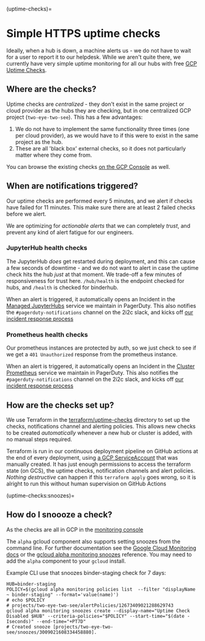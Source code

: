 (uptime-checks)=
# Simple HTTPS uptime checks

Ideally, when a hub is down, a machine alerts us - we do not have to wait for a user
to report it to our helpdesk. While we aren't quite there, we currently have very simple
uptime monitoring for all our hubs with free [GCP Uptime Checks](https://cloud.google.com/monitoring/uptime-checks).

## Where are the checks?

Uptime checks are *centralized* - they don't exist in the same project or cloud provider
as the hubs they are checking, but in one centralized GCP project (`two-eye-two-see`). This
has a few advantages:

1. We do not have to implement the same functionality three times (one per cloud provider),
   as we would have to if this were to exist in the same project as the hub.
2. These are all 'black box' external checks, so it does not particularly matter where they
   come from.

You can browse the existing checks [on the GCP Console](https://console.cloud.google.com/monitoring/uptime?project=two-eye-two-see)
as well.

## When are notifications triggered?

Our uptime checks are performed every 5 minutes, and we alert if checks have failed for 11 minutes.
This make sure there are at least 2 failed checks before we alert.

We are optimizing for *actionable alerts* that we can completely *trust*,
and prevent any kind of alert fatigue for our engineers.

### JupyterHub health checks

The JupyterHub *does* get restarted during deployment, and this can cause a few
seconds of downtime - and we do not want to alert in case the uptime check hits
the hub *just* at that moment. We trade-off a few minutes of responsiveness for
trust here. `/hub/health` is the endpoint checked for hubs, and `/health` is checked
for binderhub.

When an alert is triggered, it automatically opens an Incident in the
[Managed JupyterHubs](https://2i2c-org.pagerduty.com/service-directory/PS10YJ3) service
we maintain in PagerDuty. This also notifies the `#pagerduty-notifications` channel on
the 2i2c slack, and kicks off [our incident response process](https://team-compass.2i2c.org/en/latest/projects/managed-hubs/incidents.html)

### Prometheus health checks

Our prometheus instances are protected by auth, so we just check to see if we get a
`401 Unauthorized` response from the prometheus instance.

When an alert is triggered, it automatically opens an Incident in the
[Cluster Prometheus](https://2i2c-org.pagerduty.com/service-directory/P4B7MEA) service
we maintain in PagerDuty. This also notifies the `#pagerduty-notifications` channel on
the 2i2c slack, and kicks off [our incident response process](https://team-compass.2i2c.org/en/latest/projects/managed-hubs/incidents.html)


## How are the checks set up?

We use Terraform in the [terraform/uptime-checks](https://github.com/2i2c-org/infrastructure/tree/HEAD/terraform/uptime-checks)
directory to set up the checks, notifications channel and alerting policies. This allows new
checks to be created *automatically* whenever a new hub or cluster is added, with no manual
steps required.

 Terraform is run in our continuous deployment pipeline on GitHub actions at the
 end of every deployment, using [a GCP
 ServiceAccount](https://console.cloud.google.com/iam-admin/serviceaccounts/details/114061400394069109140?project=two-eye-two-see)
 that was manually created. It has just enough permissions to access the
 terraform state (on GCS), the uptime checks, notification channels and alert
 policies. *Nothing destructive* can happen if this `terraform apply` goes
 wrong, so it is alright to run this without human supervision on GitHub Actions

(uptime-checks:snoozes)=
 ## How do I snoooze a check?

As the checks are all in GCP in the [monitoring console](https://console.cloud.google.com/monitoring/alerting?project=two-eye-two-se) 

 The `alpha` gcloud component also supports setting snoozes from the command line. For further documentation see the [Google Cloud Monitoring docs](https://cloud.google.com/monitoring/alerts/manage-snooze#gcloud-cli) or the [gcloud alpha monitoring snoozes](https://cloud.google.com/sdk/gcloud/reference/alpha/monitoring/snoozes) reference. You may need to add the `alpha` component to your `gcloud` install.


Example CLI use that snoozes binder-staging check for 7 days:

 ```
HUB=binder-staging
POLICY=$(gcloud alpha monitoring policies list  --filter "displayName ~ binder-staging" --format='value(name)')
# echo $POLICY 
# projects/two-eye-two-see/alertPolicies/12673409021288629743
gcloud alpha monitoring snoozes create --display-name="Uptime Check Disabled $HUB" --criteria-policies="$POLICY" --start-time="$(date -Iseconds)" --end-time="+PT7D"
# Created snooze [projects/two-eye-two-see/snoozes/3009021608334458880].
```
